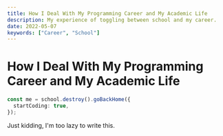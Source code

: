 ```yaml
---
title: How I Deal With My Programming Career and My Academic Life
description: My experience of toggling between school and my career.
date: 2022-05-07
keywords: ["Career", "School"]
---
```


# How I Deal With My Programming Career and My Academic Life

```typescript
const me = school.destroy().goBackHome({
  startCoding: true,
});
```

Just kidding, I'm too lazy to write this.

